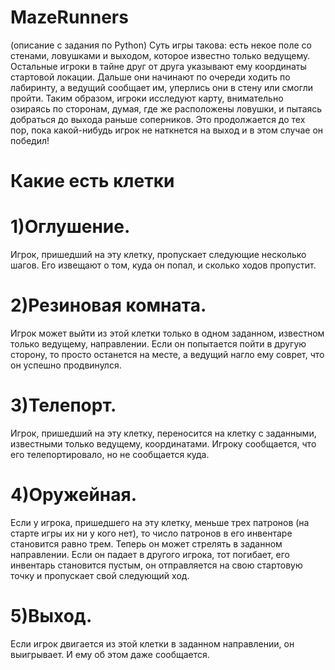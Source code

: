 # MazeRunners
(описание с задания по Python)
Суть игры такова: есть некое поле со стенами, ловушками и выходом, которое известно только ведущему. Остальные игроки в тайне друг от друга указывают ему координаты стартовой локации. Дальше они начинают по очереди ходить по лабиринту, а ведущий сообщает им, уперлись они в стену или смогли пройти. Таким образом, игроки исследуют карту, внимательно озираясь по сторонам, думая, где же расположены ловушки, и пытаясь добраться до выхода раньше соперников. Это продолжается до тех пор, пока какой-нибудь игрок не наткнется на выход и в этом случае он победил!
# Какие есть клетки
# 1)Оглушение.
Игрок, пришедший на эту клетку, пропускает следующие несколько шагов. Его извещают о том, куда он попал, и сколько ходов пропустит.
# 2)Резиновая комната.
Игрок может выйти из этой клетки только в одном заданном, известном только ведущему, направлении. Если он попытается пойти в другую сторону, то просто останется на месте, а ведущий нагло ему соврет, что он успешно продвинулся.
# 3)Телепорт.
Игрок, пришедший на эту клетку, переносится на клетку с заданными, известными только ведущему, координатами. Игроку сообщается, что его телепортировало, но не сообщается куда.
# 4)Оружейная. 
Если у игрока, пришедшего на эту клетку, меньше трех патронов (на старте игры их ни у кого нет), то число патронов в его инвентаре становится равно трем. Теперь он может стрелять в заданном направлении. Если он падает в другого игрока, тот погибает, его инвентарь становится пустым, он отправляется на свою стартовую точку и пропускает свой следующий ход.
# 5)Выход.
Если игрок двигается из этой клетки в заданном направлении, он выигрывает. И ему об этом даже сообщается.
